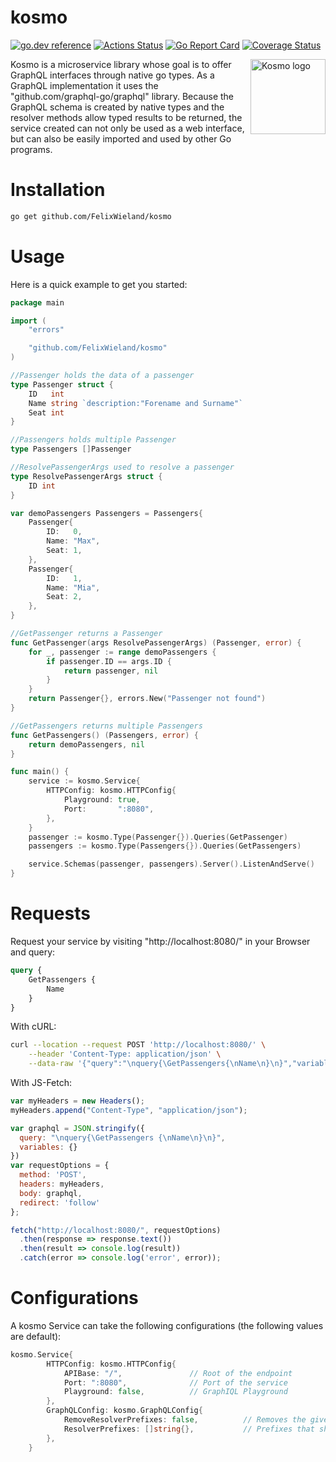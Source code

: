 # kosmo
[![go.dev reference](https://img.shields.io/badge/go.dev-reference-007d9c?logo=go&logoColor=white&style=flat-square)](https://pkg.go.dev/mod/github.com/FelixWieland/kosmo)
[![Actions Status](https://github.com/FelixWieland/kosmo/workflows/Test/badge.svg)](https://github.com/FelixWieland/kosmo/actions)
[![Go Report Card](https://goreportcard.com/badge/github.com/FelixWieland/kosmo)](https://goreportcard.com/report/github.com/FelixWieland/kosmo)
[![Coverage Status](https://coveralls.io/repos/github/FelixWieland/kosmo/badge.svg?branch=coveralls-integration)](https://coveralls.io/github/FelixWieland/kosmo?branch=coveralls-integration)

<img src="https://i.ibb.co/MspV6Mh/logo.png" align="right"
     title="Kosmo logo" width="120">

Kosmo is a microservice library whose goal is to offer GraphQL interfaces through native go types. As a GraphQL implementation it uses the "github.com/graphql-go/graphql" library. Because the GraphQL schema is created by native types and the resolver methods allow typed results to be returned, the service created can not only be used as a web interface, but can also be easily imported and used by other Go programs.

# Installation
```sh
go get github.com/FelixWieland/kosmo
```

# Usage

Here is a quick example to get you started:

```go
package main

import (
	"errors"

	"github.com/FelixWieland/kosmo"
)

//Passenger holds the data of a passenger
type Passenger struct {
	ID   int
	Name string `description:"Forename and Surname"`
	Seat int
}

//Passengers holds multiple Passenger
type Passengers []Passenger

//ResolvePassengerArgs used to resolve a passenger
type ResolvePassengerArgs struct {
	ID int
}

var demoPassengers Passengers = Passengers{
	Passenger{
		ID:   0,
		Name: "Max",
		Seat: 1,
	},
	Passenger{
		ID:   1,
		Name: "Mia",
		Seat: 2,
	},
}

//GetPassenger returns a Passenger
func GetPassenger(args ResolvePassengerArgs) (Passenger, error) {
	for _, passenger := range demoPassengers {
		if passenger.ID == args.ID {
			return passenger, nil
		}
	}
	return Passenger{}, errors.New("Passenger not found")
}

//GetPassengers returns multiple Passengers
func GetPassengers() (Passengers, error) {
	return demoPassengers, nil
}

func main() {
	service := kosmo.Service{
		HTTPConfig: kosmo.HTTPConfig{
			Playground: true,
			Port:       ":8080",
		},
	}
	passenger := kosmo.Type(Passenger{}).Queries(GetPassenger)
	passengers := kosmo.Type(Passengers{}).Queries(GetPassengers)

	service.Schemas(passenger, passengers).Server().ListenAndServe()
}
```

# Requests

Request your service by visiting "http://localhost:8080/" in your Browser and query:
```graphql
query {
	GetPassengers {
		Name
	}
}
```

With cURL:
```bash
curl --location --request POST 'http://localhost:8080/' \
	--header 'Content-Type: application/json' \
	--data-raw '{"query":"\nquery{\GetPassengers{\nName\n}\n}","variables":{}}'
```

With JS-Fetch:
```js
var myHeaders = new Headers();
myHeaders.append("Content-Type", "application/json");

var graphql = JSON.stringify({
  query: "\nquery{\GetPassengers {\nName\n}\n}",
  variables: {}
})
var requestOptions = {
  method: 'POST',
  headers: myHeaders,
  body: graphql,
  redirect: 'follow'
};

fetch("http://localhost:8080/", requestOptions)
  .then(response => response.text())
  .then(result => console.log(result))
  .catch(error => console.log('error', error));
```


# Configurations

A kosmo Service can take the following configurations (the following values are default):

```go
kosmo.Service{
		HTTPConfig: kosmo.HTTPConfig{
			APIBase: "/", 				// Root of the endpoint
			Port: ":8080",				// Port of the service
			Playground: false,			// GraphIQL Playground
		},
		GraphQLConfig: kosmo.GraphQLConfig{
			RemoveResolverPrefixes: false,			// Removes the given prefixes from the resolver names 
			ResolverPrefixes: []string{},			// Prefixes that should be removed
		},
	}
```
